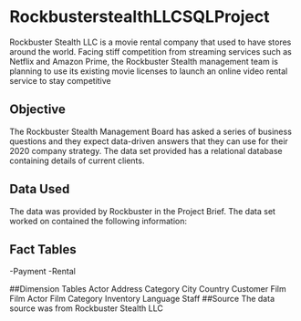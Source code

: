 # RockbusterstealthLLCSQLProject
Rockbuster Stealth LLC is a movie rental company that used to have stores around the world. Facing stiff competition from streaming services such as Netflix and Amazon Prime, the Rockbuster Stealth management team is planning to use its existing movie licenses to launch an online video rental service to stay competitive
## Objective
The Rockbuster Stealth Management Board has asked a series of business questions and they expect data-driven answers that they can use for their 2020 company strategy. The data set provided has a relational database containing details of current clients.
## Data Used 
The data was provided by Rockbuster in the Project Brief. The data set worked on contained the following information:
## Fact Tables 
-Payment
-Rental

##Dimension Tables
Actor
Address
Category
City
Country
Customer
Film
Film Actor
Film Category
Inventory
Language
Staff
##Source
The data source was from Rockbuster Stealth LLC
